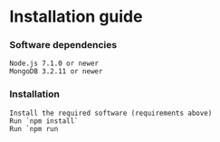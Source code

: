 # Installation guide

### Software dependencies
    Node.js 7.1.0 or newer
    MongoDB 3.2.11 or newer

### Installation
    Install the required software (requirements above)
    Run `npm install`
    Run `npm run 